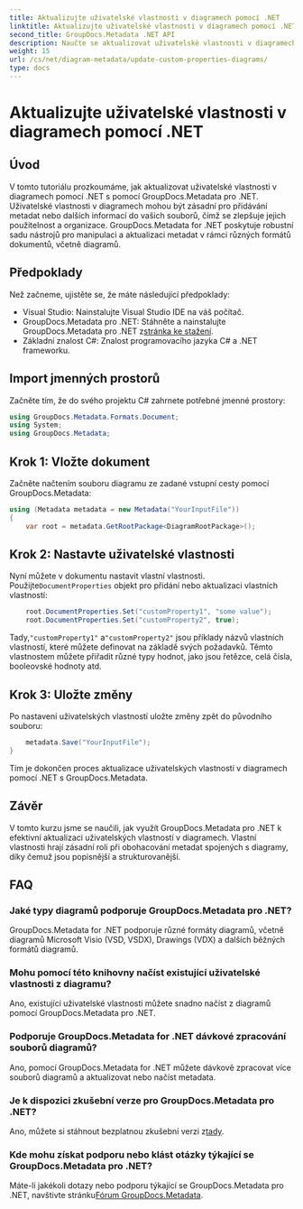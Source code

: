 ```yaml
---
title: Aktualizujte uživatelské vlastnosti v diagramech pomocí .NET
linktitle: Aktualizujte uživatelské vlastnosti v diagramech pomocí .NET
second_title: GroupDocs.Metadata .NET API
description: Naučte se aktualizovat uživatelské vlastnosti v diagramech pomocí .NET pomocí GroupDocs.Metadata for .NET. Snadno vylepšete metadata.
weight: 15
url: /cs/net/diagram-metadata/update-custom-properties-diagrams/
type: docs
---
```

# Aktualizujte uživatelské vlastnosti v diagramech pomocí .NET

## Úvod
V tomto tutoriálu prozkoumáme, jak aktualizovat uživatelské vlastnosti v diagramech pomocí .NET s pomocí GroupDocs.Metadata pro .NET. Uživatelské vlastnosti v diagramech mohou být zásadní pro přidávání metadat nebo dalších informací do vašich souborů, čímž se zlepšuje jejich použitelnost a organizace. GroupDocs.Metadata for .NET poskytuje robustní sadu nástrojů pro manipulaci a aktualizaci metadat v rámci různých formátů dokumentů, včetně diagramů.
## Předpoklady
Než začneme, ujistěte se, že máte následující předpoklady:
- Visual Studio: Nainstalujte Visual Studio IDE na váš počítač.
-  GroupDocs.Metadata pro .NET: Stáhněte a nainstalujte GroupDocs.Metadata pro .NET z[stránka ke stažení](https://releases.groupdocs.com/metadata/net/).
- Základní znalost C#: Znalost programovacího jazyka C# a .NET frameworku.

## Import jmenných prostorů
Začněte tím, že do svého projektu C# zahrnete potřebné jmenné prostory:
```csharp
using GroupDocs.Metadata.Formats.Document;
using System;
using GroupDocs.Metadata;
```
## Krok 1: Vložte dokument
Začněte načtením souboru diagramu ze zadané vstupní cesty pomocí GroupDocs.Metadata:
```csharp
using (Metadata metadata = new Metadata("YourInputFile"))
{
    var root = metadata.GetRootPackage<DiagramRootPackage>();
```
## Krok 2: Nastavte uživatelské vlastnosti
 Nyní můžete v dokumentu nastavit vlastní vlastnosti. Použijte`DocumentProperties` objekt pro přidání nebo aktualizaci vlastních vlastností:
```csharp
    root.DocumentProperties.Set("customProperty1", "some value");
    root.DocumentProperties.Set("customProperty2", true);
```
 Tady,`"customProperty1"` a`"customProperty2"` jsou příklady názvů vlastních vlastností, které můžete definovat na základě svých požadavků. Těmto vlastnostem můžete přiřadit různé typy hodnot, jako jsou řetězce, celá čísla, booleovské hodnoty atd.
## Krok 3: Uložte změny
Po nastavení uživatelských vlastností uložte změny zpět do původního souboru:
```csharp
    metadata.Save("YourInputFile");
}
```
Tím je dokončen proces aktualizace uživatelských vlastností v diagramech pomocí .NET s GroupDocs.Metadata.

## Závěr
V tomto kurzu jsme se naučili, jak využít GroupDocs.Metadata pro .NET k efektivní aktualizaci uživatelských vlastností v diagramech. Vlastní vlastnosti hrají zásadní roli při obohacování metadat spojených s diagramy, díky čemuž jsou popisnější a strukturovanější.

## FAQ
### Jaké typy diagramů podporuje GroupDocs.Metadata pro .NET?
GroupDocs.Metadata for .NET podporuje různé formáty diagramů, včetně diagramů Microsoft Visio (VSD, VSDX), Drawings (VDX) a dalších běžných formátů diagramů.
### Mohu pomocí této knihovny načíst existující uživatelské vlastnosti z diagramu?
Ano, existující uživatelské vlastnosti můžete snadno načíst z diagramů pomocí GroupDocs.Metadata pro .NET.
### Podporuje GroupDocs.Metadata for .NET dávkové zpracování souborů diagramů?
Ano, pomocí GroupDocs.Metadata for .NET můžete dávkově zpracovat více souborů diagramů a aktualizovat nebo načíst metadata.
### Je k dispozici zkušební verze pro GroupDocs.Metadata pro .NET?
 Ano, můžete si stáhnout bezplatnou zkušební verzi z[tady](https://releases.groupdocs.com/).
### Kde mohu získat podporu nebo klást otázky týkající se GroupDocs.Metadata pro .NET?
 Máte-li jakékoli dotazy nebo podporu týkající se GroupDocs.Metadata pro .NET, navštivte stránku[Fórum GroupDocs.Metadata](https://forum.groupdocs.com/c/metadata/14).
